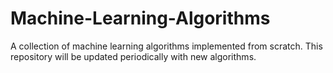 # Machine-Learning-Algorithms
 
A collection of machine learning algorithms implemented from scratch.
This repository will be updated periodically with new algorithms.
